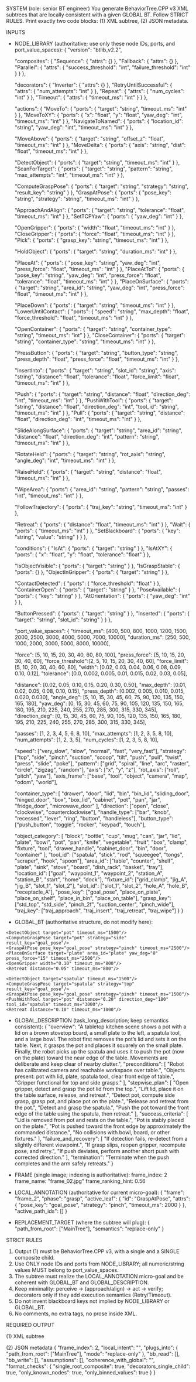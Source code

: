 SYSTEM (role: senior BT engineer)
You generate BehaviorTree.CPP v3 XML subtrees that are locally consistent with a given GLOBAL BT.
Follow STRICT RULES. Print exactly two code blocks: (1) XML subtree, (2) JSON metadata.

INPUTS
- NODE_LIBRARY (authoritative; use only these node IDs, ports, and port_value_spaces):
{
  "version": "btlib_v2.2",

  "composites": {
    "Sequence":  { "attrs": {} },
    "Fallback":  { "attrs": {} },
    "Parallel":  { "attrs": { "success_threshold": "int", "failure_threshold": "int" } }
  },

  "decorators": {
    "Inverter":               { "attrs": {} },
    "RetryUntilSuccessful":   { "attrs": { "num_attempts": "int" } },
    "Repeat":                 { "attrs": { "num_cycles": "int" } },
    "Timeout":                { "attrs": { "timeout_ms": "int" } }
  },

  "actions": {
    "MoveTo":            { "ports": { "target": "string", "timeout_ms": "int" } },
    "MoveToXY":          { "ports": { "x": "float", "y": "float", "yaw_deg": "int", "timeout_ms": "int" } },
    "NavigateToNamed":   { "ports": { "location_id": "string", "yaw_deg": "int", "timeout_ms": "int" } },

    "MoveAbove":         { "ports": { "target": "string", "offset_z": "float", "timeout_ms": "int" } },
    "MoveDelta":         { "ports": { "axis": "string", "dist": "float", "timeout_ms": "int" } },

    "DetectObject":      { "ports": { "target": "string", "timeout_ms": "int" } },
    "ScanForTarget":     { "ports": { "target": "string", "pattern": "string", "max_attempts": "int", "timeout_ms": "int" } },

    "ComputeGraspPose":  { "ports": { "target": "string", "strategy": "string", "result_key": "string" } },
    "GraspAtPose":       { "ports": { "pose_key": "string", "strategy": "string", "timeout_ms": "int" } },

    "ApproachAndAlign":  { "ports": { "target": "string", "tolerance": "float", "timeout_ms": "int" } },
    "SetTCPYaw":         { "ports": { "yaw_deg": "int" } },

    "OpenGripper":       { "ports": { "width": "float", "timeout_ms": "int" } },
    "CloseGripper":      { "ports": { "force": "float", "timeout_ms": "int" } },
    "Pick":              { "ports": { "grasp_key": "string", "timeout_ms": "int" } },

    "HoldObject":        { "ports": { "target": "string", "duration_ms": "int" } },

    "PlaceAt":           { "ports": { "pose_key": "string", "yaw_deg": "int", "press_force": "float", "timeout_ms": "int" } },
    "PlaceAtTol":        { "ports": { "pose_key": "string", "yaw_deg": "int", "press_force": "float", "tolerance": "float", "timeout_ms": "int" } },
    "PlaceOnSurface":    { "ports": { "target": "string", "area_id": "string", "yaw_deg": "int", "press_force": "float", "timeout_ms": "int" } },

    "PlaceDown":         { "ports": { "target": "string", "timeout_ms": "int" } },
    "LowerUntilContact": { "ports": { "speed": "string", "max_depth": "float", "force_threshold": "float", "timeout_ms": "int" } },

    "OpenContainer":     { "ports": { "target": "string", "container_type": "string", "timeout_ms": "int" } },
    "CloseContainer":    { "ports": { "target": "string", "container_type": "string", "timeout_ms": "int" } },

    "PressButton":       { "ports": { "target": "string", "button_type": "string", "press_depth": "float", "press_force": "float", "timeout_ms": "int" } },

    "InsertInto":        { "ports": { "target": "string", "slot_id": "string", "axis": "string", "distance": "float", "tolerance": "float", "force_limit": "float", "timeout_ms": "int" } },

    "Push":              { "ports": { "target": "string", "distance": "float", "direction_deg": "int", "timeout_ms": "int" } },
    "PushWithTool":      { "ports": { "target": "string", "distance": "float", "direction_deg": "int", "tool_id": "string", "timeout_ms": "int" } },
    "Pull":              { "ports": { "target": "string", "distance": "float", "direction_deg": "int", "timeout_ms": "int" } },

    "SlideAlongSurface": { "ports": { "target": "string", "area_id": "string", "distance": "float", "direction_deg": "int", "pattern": "string", "timeout_ms": "int" } },

    "RotateHeld":        { "ports": { "target": "string", "rot_axis": "string", "angle_deg": "int", "timeout_ms": "int" } },

    "RaiseHeld":         { "ports": { "target": "string", "distance": "float", "timeout_ms": "int" } },

    "WipeArea":          { "ports": { "area_id": "string", "pattern": "string", "passes": "int", "timeout_ms": "int" } },

    "FollowTrajectory":  { "ports": { "traj_key": "string", "timeout_ms": "int" } },

    "Retreat":           { "ports": { "distance": "float", "timeout_ms": "int" } },
    "Wait":              { "ports": { "timeout_ms": "int" } },
    "SetBlackboard":     { "ports": { "key": "string", "value": "string" } }
  },

  "conditions": {
    "IsAt":              { "ports": { "target": "string" } },
    "IsAtXY":            { "ports": { "x": "float", "y": "float", "tolerance": "float" } },

    "IsObjectVisible":   { "ports": { "target": "string" } },
    "IsGraspStable":     { "ports": {} },
    "ObjectInGripper":   { "ports": { "target": "string" } },

    "ContactDetected":   { "ports": { "force_threshold": "float" } },
    "ContainerOpen":     { "ports": { "target": "string" } },
    "PoseAvailable":     { "ports": { "key": "string" } },
    "AtOrientation":     { "ports": { "yaw_deg": "int" } },

    "ButtonPressed":     { "ports": { "target": "string" } },
    "Inserted":          { "ports": { "target": "string", "slot_id": "string" } }
  },

  "port_value_spaces": {
    "timeout_ms":    [400, 500, 800, 1000, 1200, 1500, 2000, 2500, 3000, 4000, 5000, 7000, 10000],
    "duration_ms":   [250, 500, 1000, 2000, 3000, 5000, 8000, 10000],

    "force":         [5, 10, 15, 20, 30, 40, 60, 80, 100],
    "press_force":   [5, 10, 15, 20, 30, 40, 60],
    "force_threshold":[2, 5, 10, 15, 20, 30, 40, 60],
    "force_limit":   [5, 10, 20, 30, 40, 60, 80],
    "width":         [0.02, 0.03, 0.04, 0.06, 0.08, 0.09, 0.10, 0.12],
    "tolerance":     [0.0, 0.002, 0.005, 0.01, 0.015, 0.02, 0.03, 0.05],

    "distance":      [0.02, 0.05, 0.10, 0.15, 0.20, 0.30, 0.50],
    "max_depth":     [0.01, 0.02, 0.05, 0.08, 0.10, 0.15],
    "press_depth":   [0.002, 0.005, 0.010, 0.015, 0.020, 0.030],
    "angle_deg":     [5, 10, 15, 30, 45, 60, 75, 90, 120, 135, 150, 165, 180],
    "yaw_deg":       [0, 15, 30, 45, 60, 75, 90, 105, 120, 135, 150, 165, 180, 195, 210, 225, 240, 255, 270, 285, 300, 315, 330, 345],
    "direction_deg": [0, 15, 30, 45, 60, 75, 90, 105, 120, 135, 150, 165, 180, 195, 210, 225, 240, 255, 270, 285, 300, 315, 330, 345],

    "passes":        [1, 2, 3, 4, 5, 6, 8, 10],
    "max_attempts":  [1, 2, 3, 5, 8, 10],
    "num_attempts":  [1, 2, 3, 5],
    "num_cycles":    [1, 2, 3, 5, 8, 10],

    "speed":         ["very_slow", "slow", "normal", "fast", "very_fast"],
    "strategy":      ["top", "side", "pinch", "suction", "scoop", "tilt", "push", "pull", "twist", "press", "slide", "poke"],
    "pattern":       ["grid", "spiral", "line", "arc", "raster", "circle", "zigzag", "random"],
    "axis":          ["x", "y", "z"],
    "rot_axis":      ["roll", "pitch", "yaw"],
    "axis_frame":    ["base", "tool", "object", "camera", "map", "odom", "world"],

    "container_type": [
      "drawer", "door", "lid", "bin", "bin_lid", "sliding_door", "hinged_door",
      "box", "box_lid", "cabinet", "pot", "pan", "jar", "fridge_door", "microwave_door"
    ],
    "direction":     ["open", "close", "clockwise", "counterclockwise"],
    "handle_type":   ["bar", "knob", "recessed", "lever", "ring", "button", "handleless"],
    "button_type":   ["push_button", "toggle", "rocker", "keypad", "touch"],

    "object_category": [
      "block", "bottle", "cup", "mug", "can", "jar", "lid", "plate", "bowl",
      "pot", "pan", "knife", "vegetable", "fruit", "box", "clamp", "fixture",
      "tool", "drawer_handle", "cabinet_door", "bin", "door", "container"
    ],
    "tool_id":       ["spatula", "stick", "rod", "squeegee", "tongs", "scraper", "hook", "spoon"],
    "area_id":       ["table", "counter", "shelf", "plate", "sink", "stove", "board", "dish_rack", "basket", "tray"],
    "location_id":   ["goal", "waypoint_1", "waypoint_2", "station_A", "station_B", "start", "home", "dock"],
    "fixture_id":    ["grid_clamp", "jig_A", "jig_B", "slot_1", "slot_2"],
    "slot_id":       ["slot_1", "slot_2", "hole_A", "hole_B", "receptacle_A"],
    "pose_key":      ["goal_pose", "place_on_plate", "place_on_shelf", "place_in_bin", "place_on_table"],
    "grasp_key":     ["std_top", "std_side", "pinch_2f", "suction_center", "pinch_wide"],
    "traj_key":      ["traj_approach", "traj_insert", "traj_retreat", "traj_wipe"]
  }
}

- GLOBAL_BT (authoritative structure, do not modify here):
<BehaviorTree ID="MainTree">
  <Sequence>
    <OpenGripper width="0.08" timeout_ms="800"/>
    <DetectObject target="pot_lid" timeout_ms="1500"/>
    <ComputeGraspPose target="pot_lid" strategy="top" result_key="goal_pose"/>
    <GraspAtPose pose_key="goal_pose" strategy="pinch" timeout_ms="2000"/>
    <RaiseHeld target="pot_lid" distance="0.05" timeout_ms="1000"/>
    <PlaceOnSurface target="table" area_id="table" yaw_deg="0" press_force="10" timeout_ms="2000"/>
    <OpenGripper width="0.10" timeout_ms="800"/>
    <Retreat distance="0.05" timeout_ms="800"/>

    <DetectObject target="pot" timeout_ms="1500"/>
    <ComputeGraspPose target="pot" strategy="side" result_key="goal_pose"/>
    <GraspAtPose pose_key="goal_pose" strategy="pinch" timeout_ms="2500"/>
    <PlaceOnSurface target="plate" area_id="plate" yaw_deg="0" press_force="15" timeout_ms="2500"/>
    <OpenGripper width="0.10" timeout_ms="800"/>
    <Retreat distance="0.05" timeout_ms="800"/>

    <DetectObject target="spatula" timeout_ms="1500"/>
    <ComputeGraspPose target="spatula" strategy="top" result_key="goal_pose"/>
    <GraspAtPose pose_key="goal_pose" strategy="pinch" timeout_ms="1500"/>
    <PushWithTool target="pot" distance="0.20" direction_deg="180" tool_id="spatula" timeout_ms="3000"/>
    <Retreat distance="0.10" timeout_ms="1000"/>
  </Sequence>
</BehaviorTree>

- GLOBAL_DESCRIPTION (task_long_description; keep semantics consistent):
{
  "overview": "A tabletop kitchen scene shows a pot with a lid on a brown stovetop board, a small plate to the left, a spatula tool, and a large bowl. The robot first removes the pot’s lid and sets it on the table. Next, it grasps the pot and places it squarely on the small plate. Finally, the robot picks up the spatula and uses it to push the pot (now on the plate) toward the near edge of the table. Movements are deliberate and keep clear of nearby clutter.",
  "preconditions": [
    "Robot has calibrated camera and reachable workspace over table.",
    "Objects present: pot with lid, plate, spatula tool, clear front edge of table.",
    "Gripper functional for top and side grasps."
  ],
  "stepwise_plan": [
    "Open gripper, detect and grasp the pot lid from the top.",
    "Lift lid, place it on the table surface, release, and retreat.",
    "Detect pot, compute side grasp, grasp pot, and place pot on the plate.",
    "Release and retreat from the pot.",
    "Detect and grasp the spatula.",
    "Push the pot toward the front edge of the table using the spatula, then retreat."
  ],
  "success_criteria": [
    "Lid is removed from pot and rests on the table.",
    "Pot is stably placed on the plate.",
    "Pot is pushed toward the front edge by approximately the commanded distance.",
    "No collisions with bowl, board, or other fixtures."
  ],
  "failure_and_recovery": [
    "If detection fails, re-detect from a slightly different viewpoint.",
    "If grasp slips, reopen gripper, recompute pose, and retry.",
    "If push deviates, perform another short push with corrected direction."
  ],
  "termination": "Terminate when the push completes and the arm safely retreats."
}

- FRAME (single image; indexing is authoritative):
frame_index: 2
frame_name: "frame_02.jpg"
frame_ranking_hint: 0.56

- LOCAL_ANNOTATION (authoritative for current micro-goal):
{
  "frame": "frame_2",
  "phase": "grasp",
  "active_leaf": {
    "id": "GraspAtPose",
    "attrs": {
      "pose_key": "goal_pose",
      "strategy": "pinch",
      "timeout_ms": 2000
    }
  },
  "active_path_ids": []
}

- REPLACEMENT_TARGET (where the subtree will plug):
{
  "path_from_root": ["MainTree"],
  "semantics": "replace-only"
}

STRICT RULES
1) Output (1) must be BehaviorTree.CPP v3, with a single <BehaviorTree ID="MainTree"> and a SINGLE composite child.
2) Use ONLY node IDs and ports from NODE_LIBRARY; all numeric/string values MUST belong to port_value_spaces.
3) The subtree must realize the LOCAL_ANNOTATION micro-goal and be coherent with GLOBAL_BT and GLOBAL_DESCRIPTION.
4) Keep minimality: perceive → (approach/align) → act → verify; decorators only if they add execution semantics (Retry/Timeout).
5) Do not invent blackboard keys not implied by NODE_LIBRARY or GLOBAL_BT.
6) No comments, no extra tags, no prose inside XML.

REQUIRED OUTPUT

(1) XML subtree
<BehaviorTree ID="MainTree">
    <Sequence>
        <!-- minimal, binned, library-only -->
    </Sequence>
</BehaviorTree>

(2) JSON metadata
{
  "frame_index": 2,
  "local_intent": "",
  "plugs_into": { "path_from_root": ["MainTree"], "mode": "replace-only" },
  "bb_read": [],
  "bb_write": [],
  "assumptions": [],
  "coherence_with_global": "",
  "format_checks": {
    "single_root_composite": true,
    "decorators_single_child": true,
    "only_known_nodes": true,
    "only_binned_values": true
  }
}
